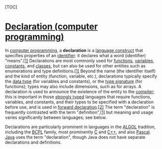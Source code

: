 [TOC]



# [Declaration (computer programming)](https://en.wikipedia.org/wiki/Declaration_(computer_programming))


  

In [computer programming](https://en.wikipedia.org/wiki/Computer_programming), a **declaration** is a [language construct](https://en.wikipedia.org/wiki/Language_construct) that specifies properties of an [identifier](https://en.wikipedia.org/wiki/Identifier_(computer_programming)): it declares what a word (identifier) "means".[[1\]](https://en.wikipedia.org/wiki/Declaration_(computer_programming)#cite_note-c11-1) Declarations are most commonly used for [functions](https://en.wikipedia.org/wiki/Subroutine), [variables](https://en.wikipedia.org/wiki/Variable_(computer_science)), [constants](https://en.wikipedia.org/wiki/Constant_(computer_programming)), and [classes](https://en.wikipedia.org/wiki/Class_(computer_programming)), but can also be used for other entities such as enumerations and type definitions.[[1\]](https://en.wikipedia.org/wiki/Declaration_(computer_programming)#cite_note-c11-1) Beyond the name (the identifier itself) and the kind of entity (function, variable, etc.), declarations typically specify the [data type](https://en.wikipedia.org/wiki/Data_type) (for variables and constants), or the [type signature](https://en.wikipedia.org/wiki/Type_signature) (for functions); types may also include dimensions, such as for arrays. A declaration is used to announce the existence of the entity to the [compiler](https://en.wikipedia.org/wiki/Compiler); this is important in those [strongly typed](https://en.wikipedia.org/wiki/Strongly_typed) languages that require functions, variables, and constants, and their types to be specified with a declaration before use, and is used in [forward declaration](https://en.wikipedia.org/wiki/Forward_declaration).[[2\]](https://en.wikipedia.org/wiki/Declaration_(computer_programming)#cite_note-2) The term "declaration" is frequently contrasted with the term "definition",[[1\]](https://en.wikipedia.org/wiki/Declaration_(computer_programming)#cite_note-c11-1) but meaning and usage varies significantly between languages; see below.

Declarations are particularly prominent in languages in the [ALGOL](https://en.wikipedia.org/wiki/ALGOL) tradition, including the [BCPL](https://en.wikipedia.org/wiki/BCPL) family, most prominently [C](https://en.wikipedia.org/wiki/C_(programming_language)) and [C++](https://en.wikipedia.org/wiki/C%2B%2B), and also [Pascal](https://en.wikipedia.org/wiki/Pascal_(programming_language)). [Java](https://en.wikipedia.org/wiki/Java_(programming_language)) uses the term "declaration", though Java does not have separate declarations and definitions.

